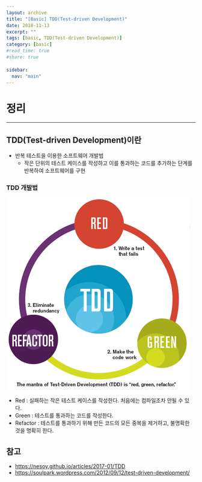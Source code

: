 ```yaml
---
layout: archive
title: "[Basic] TDD(Test-driven Development)"
date: 2018-11-13
excerpt: ""
tags: [basic, TDD(Test-driven Development)]
category: [basic]
#read_time: true
#share: true

sidebar:
  nav: "main"
---
```


# 정리

* * *

## TDD(Test-driven Development)이란

* 반복 테스트을 이용한  소프트웨어 개발법
  * 작은 단위의 테스트 케이스를 작성하고 이를 통과하는 코드를 추가하는 단계를 반복하여 소프트웨어를 구현

### TDD 개발법

![tdd01](/assets/image/basic/tdd01.gif)

* Red : 실패하는 작은 테스트 케이스를 작성한다. 처음에는 컴파일조차 안될 수 있다.
* Green : 테스트를 통과하는 코드를 작성한다.
* Refactor : 테스트를 통과하기 위해 만든 코드의 모든 중복을 제거하고, 불명확한 것을 명확히 한다.

## 참고

* <https://nesoy.github.io/articles/2017-01/TDD>
* <https://soulpark.wordpress.com/2012/09/12/test-driven-development/>